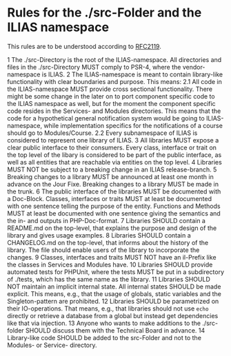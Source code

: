 # Rules for the ./src-Folder and the ILIAS namespace
 
This rules are to be understood according to [RFC2119](https://www.ietf.org/rfc/rfc2119.txt).
 
 1 The ./src-Directory is the root of the ILIAS-namespace. All directories and files in the
  ./src-Directory MUST comply to PSR-4, where the vendor-namespace is ILIAS.
 2 The ILIAS-namespace is meant to contain library-like functionality with clear boundaries
  and purpose. This means:
    2.1 All code in the ILIAS-namespace MUST provide cross sectional functionality. There
        might be some change in the  later on to port component specific code to the ILIAS
        namespace as well, but for the moment the component specific code resides in the
        Services- and Modules directories. This means that the code for a hypothetical
        general notification system would be going to  ILIAS-namespace, while implementation
        specifics for the notifications of a course
        should go to Modules/Course.
    2.2 Every subnamespace of ILIAS is considered to represent one library of ILIAS.
 3 All libraries MUST expose a clear public interface to their consumers. Every class,
   interface or trait on the top level of the libary is considered to be part of the public
   interface, as well as all entities that are reachable via entities on the top level.
 4 Libraries MUST NOT be subject to a breaking change in an ILIAS release-branch.
 5 Breaking changes to a library MUST be announced at least one month in advance on the Jour
   Fixe. Breaking changes to a library MUST be made in the trunk.
 6 The public interface of the libraries MUST be documented with a Doc-Block. Classes,
   interfaces or traits MUST at least be documented with one sentence telling the purpose of
   the entity. Functions and Methods MUST at least be documented with one sentence giving the
   semantics and the in- and outputs in PHP-Doc-format.
 7 Libraries SHOULD contain a README.md on the top-level, that explains the purpose and design
   of the library and gives usage examples.
 8 Libraries SHOULD contain a CHANGELOG.md on the top-level, that informs about the history of
   the library. The file should enable users of the library to incorporate the changes.
 9 Classes, interfaces and traits MUST NOT have an il-Prefix like the classes in Services and
   Modules have.
10 Libraries SHOULD provide automated tests for PHPUnit, where the tests MUST be put in a 
  subdirectory of ./tests, which has the same name as the library.
11 Libraries SHOULD NOT maintain an implicit internal state. All internal states SHOULD be
   made explicit. This means, e.g., that the usage of globals, static variables and the
   Singleton-pattern are prohibited.
12 Libraries SHOULD be parametrized on their IO-operations. That means, e.g., that libraries
   should not use `echo` directly or retrieve a database from a global but instead get
   dependencies like that via injection.
13 Anyone who wants to make additions to the ./src-folder SHOULD discuss them with the
   Technical Board in advance.
14 Library-like code SHOULD be added to the src-Folder and not to the Modules- or Service-
   directory.
 
